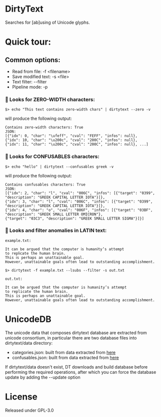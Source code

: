 # DirtyText # 
Searches for [ab]using of Unicode glyphs.

# Quick tour: #

## Common options: ##
- Read from file: -f \<filename>
- Save modified text: -s \<file>
- Text filter: --filter
- Pipeline mode: -p

### :mag_right: Looks for ZERO-WIDTH characters: ###
    $> echo "This text‌‌‌‌‍‌‬‌‌‌‌‌‍‬‍‍ ‌‌‌‌‍‬﻿‌contains‌‌‌‌‍‬﻿‌‌‌‌‌‍‬﻿﻿‌‌‌‌‌‬‌‌‌‌‌‌‍‍‍﻿‌‌‌‌‍‬﻿﻿ ‌‌‌‌‍﻿‌‬‌‌‌‌‍‬﻿‌zero-width‌‌‌‌‍‬‍‌ chars" | dirtytext --zero -v

will produce the following output:

```text
Contains zero-width characters: True
JSON:    
[{"idx": 0, "char": "\ufeff", "cval": "FEFF", "infos": null}, 
{"idx": 10, "char": "\u200c", "cval": "200C", "infos": null}, 
{"idx": 11, "char": "\u200c", "cval": "200C", "infos": null}, ...]
```

### :mag_right: Looks for CONFUSABLES characters: ###

    $> echo "hello" | dirtytext --confusables greek -v

will produce the following output:

```text
Contains confusables characters: True
JSON:
[{"idx": 2, "char": "l", "cval": "006C", "infos": [{"target": "0399", "description": "GREEK CAPITAL LETTER IOTA"}]}, 
{"idx": 3, "char": "l", "cval": "006C", "infos": [{"target": "0399", "description": "GREEK CAPITAL LETTER IOTA"}]}, 
{"idx": 4, "char": "o", "cval": "006F", "infos": [{"target": "03BF", "description": "GREEK SMALL LETTER OMICRON"}, 
{"target": "03C3", "description": "GREEK SMALL LETTER SIGMA"}]}]
```

### :mag_right: Looks and filter anomalies in LATIN text: ###
```text
example.txt:

It ⅽan be argueⅾ that the ⅽomputer ⅰs humanⅰty’s attempt to repⅼⅰⅽate the human brain.
This ⅰs perhaps an unattainable goal. 
However, unattainable goals often lead to outstanding accomplishment.
```
    $> dirtytext -f example.txt --lsubs --filter -s out.txt

```text
out.txt:

It can be argued that the computer is humanity’s attempt to replicate the human brain.
This is perhaps an unattainable goal. 
However, unattainable goals often lead to outstanding accomplishment.
```

# UnicodeDB #
The unicode data that composes dirtytext database are extracted from unicode consortium, 
in particular there are two database files into dirtytext/data directory:

- categories.json: built from data extracted from [here](https://unicode.org/Public/UNIDATA/Scripts.txt)
- confusables.json: built from data extracted from [here](https://unicode.org/Public/security/latest/confusables.txt)

If dirtytext/data doesn't exist, DT downloads and build database before performing the required operations, 
after which you can force the database update by adding the --update option

# License #
Released under GPL-3.0
